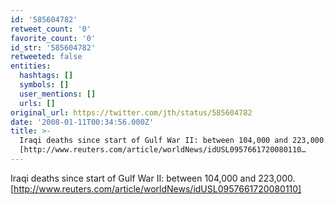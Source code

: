 ```yaml
---
id: '585604782'
retweet_count: '0'
favorite_count: '0'
id_str: '585604782'
retweeted: false
entities:
  hashtags: []
  symbols: []
  user_mentions: []
  urls: []
original_url: https://twitter.com/jth/status/585604782
date: '2008-01-11T00:34:56.000Z'
title: >-
  Iraqi deaths since start of Gulf War II: between 104,000 and 223,000.
  [http://www.reuters.com/article/worldNews/idUSL0957661720080110…
---
```


Iraqi deaths since start of Gulf War II: between 104,000 and 223,000. [http://www.reuters.com/article/worldNews/idUSL0957661720080110]
